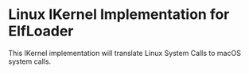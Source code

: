 # Linux IKernel Implementation for ElfLoader

This IKernel implementation will translate Linux System Calls to macOS system calls.